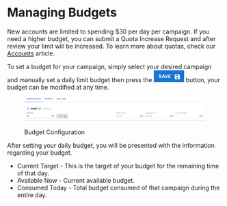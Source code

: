 # Managing Budgets

New accounts are limited to spending $30 per day per campaign. If you need a higher budget, you can submit a Quota Increase Request and after review your limit will be increased. To learn more about quotas, check our [Accounts](../accounts/#service-quotas) article.

To set a budget for your campaign, simply select your desired campaign and manually set a daily limit budget then press the <img src="../../.gitbook/assets/image (241) (1).png" alt="Save" data-size="line"> button, your budget can be modified at any time.

<figure><img src="../../.gitbook/assets/Captura de tela 2024-12-05 073638 (1).png" alt=""><figcaption><p>Budget Configuration</p></figcaption></figure>

After setting your daily budget, you will be presented with the information regarding your budget.

* Current Target - This is the target of your budget for the remaining time of that day.
* Available Now - Current available budget.
* Consumed Today - Total budget consumed of that campaign during the entire day.
